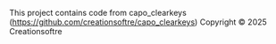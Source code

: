 This project contains code from capo_clearkeys (https://github.com/creationsoftre/capo_clearkeys)
Copyright © 2025 Creationsoftre
